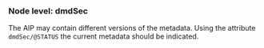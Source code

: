 ### Node level: dmdSec

The AIP may contain different versions of the metadata. Using the attribute `dmdSec/@STATUS` the current metadata should be indicated.
